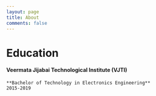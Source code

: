 ```yaml
---
layout: page
title: About
comments: false
---
```


# Education

#### Veermata Jijabai Technological Institute (VJTI)
    **Bachelor of Technology in Electronics Engineering**
    2015-2019

